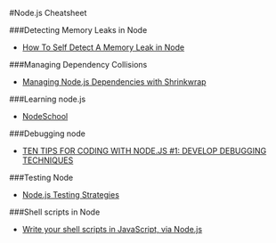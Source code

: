 #Node.js Cheatsheet

###Detecting Memory Leaks in Node

- [How To Self Detect A Memory Leak in Node](http://www.nearform.com/nodecrunch/self-detect-memory-leak-node/)

###Managing Dependency Collisions

- [Managing Node.js Dependencies with Shrinkwrap](http://blog.nodejs.org/2012/02/27/managing-node-js-dependencies-with-shrinkwrap/)

###Learning node.js

- [NodeSchool](http://nodeschool.io/)

###Debugging node

- [TEN TIPS FOR CODING WITH NODE.JS #1: DEVELOP DEBUGGING TECHNIQUES](http://www.nearform.com/nodecrunch/node-js-develop-debugging-techniques/)

###Testing Node

- [Node.js Testing Strategies](http://www.pluralsight.com/courses/nodejs-testing-strategies)

###Shell scripts in Node

- [Write your shell scripts in JavaScript, via Node.js](http://www.2ality.com/2011/12/nodejs-shell-scripting.html)